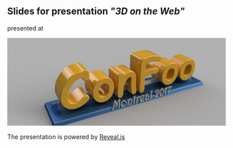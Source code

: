 ## Slides for presentation *"3D on the Web"*
presented at

![](./assets/img/ConFooLogoRendered.png)

The presentation is powered by [Reveal.js](http://lab.hakim.se/reveal-js/#/)